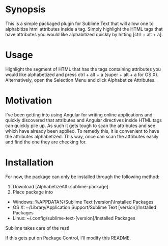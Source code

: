 Synopsis
========
This is a simple packaged plugin for Sublime Text that will allow one to alphabitize html attributes inside a tag. Simply highlight the HTML tags that have attributes you would like alphabitized quickly by hitting [ctrl + alt + a].

Usage
=====
Highlight the segment of HTML that has the tags containing attributes you would like alphabetized and press ctrl + alt + a (super + alt + a for OS X). Alternatively, open the Selection Menu and click Alphabetize Attributes. 

Motivation
==========
I've been getting into using Angular for writing online applications and quickly discovered that attributes and Angular directives inside HTML tags can quickly pile up. As such it gets tough to scan the attributes and see which have already been applied. To remedy this, it is convenient to have the attributes alphabetized. This way, once can scan the attributes easily and find the one they are checking for.

Installation
============
For now, the package can only be installed through the following method:

1. Download [AlphabetizeAttr.sublime-package]
2. Place package into 
  * Windows: %APPDATA%\Sublime Text [version]\Installed Packages
  * OS X:    ~/Library/Application Support/Sublime Text [version]/Installed Packages
  * Linux:   ~/.config/sublime-text-[version]/Installed Packages

Sublime takes care of the rest!

If this gets put on Package Control, I'll modify this README.
